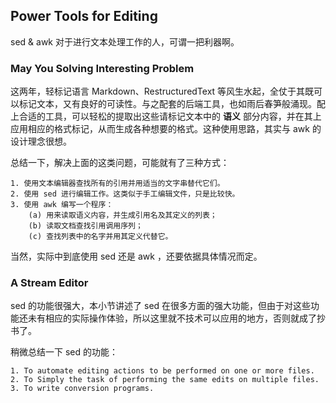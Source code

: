 ## Power Tools for Editing
sed & awk 对于进行文本处理工作的人，可谓一把利器啊。

### May You Solving Interesting Problem
这两年，轻标记语言 Markdown、RestructuredText 等风生水起，全仗于其既可以标记文本，又有良好的可读性。与之配套的后端工具，也如雨后春笋般涌现。配上合适的工具，可以轻松的提取出这些请标记文本中的 **语义** 部分内容，并在其上应用相应的格式标记，从而生成各种想要的格式。这种使用思路，其实与 awk 的设计理念很想。

总结一下，解决上面的这类问题，可能就有了三种方式：

    1. 使用文本编辑器查找所有的引用并用适当的文字串替代它们。
    2. 使用 sed 进行编辑工作。这类似于手工编辑文件，只是比较快。
    3. 使用 awk 编写一个程序：
        (a) 用来读取语义内容，并生成引用名及其定义的列表；
        (b) 读取文档查找引用调用序列；
        (c) 查找列表中的名字并用其定义代替它。

当然，实际中到底使用 sed 还是 awk ，还要依据具体情况而定。

### A Stream Editor
sed 的功能很强大，本小节讲述了 sed 在很多方面的强大功能，但由于对这些功能还未有相应的实际操作体验，所以这里就不技术可以应用的地方，否则就成了抄书了。

稍微总结一下 sed 的功能：

    1. To automate editing actions to be performed on one or more files.
    2. To Simply the task of performing the same edits on multiple files.
    3. To write conversion programs.


